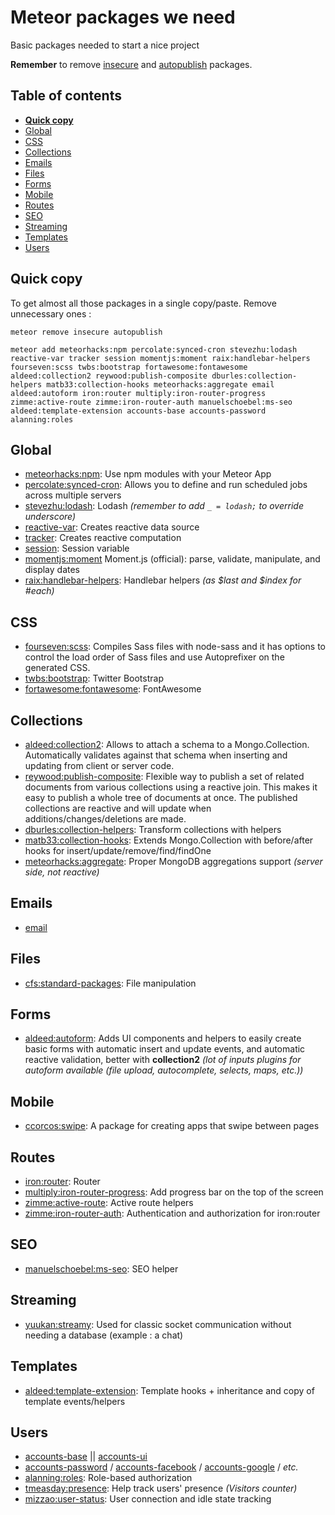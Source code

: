 # Meteor packages we need
Basic packages needed to start a nice project

**Remember** to remove [insecure](https://atmospherejs.com/meteor/insecure) and [autopublish](https://atmospherejs.com/meteor/autopublish) packages.

## Table of contents
- **[Quick copy](#quick-copy)**
- [Global](#global)
- [CSS](#css)
- [Collections](#collections)
- [Emails](#emails)
- [Files](#files)
- [Forms](#forms)
- [Mobile](#mobile)
- [Routes](#routes)
- [SEO](#seo)
- [Streaming](#streaming)
- [Templates](#templates)
- [Users](#users)

## Quick copy
To get almost all those packages in a single copy/paste. Remove unnecessary ones :
```
meteor remove insecure autopublish
```
```
meteor add meteorhacks:npm percolate:synced-cron stevezhu:lodash reactive-var tracker session momentjs:moment raix:handlebar-helpers fourseven:scss twbs:bootstrap fortawesome:fontawesome aldeed:collection2 reywood:publish-composite dburles:collection-helpers matb33:collection-hooks meteorhacks:aggregate email aldeed:autoform iron:router multiply:iron-router-progress zimme:active-route zimme:iron-router-auth manuelschoebel:ms-seo aldeed:template-extension accounts-base accounts-password alanning:roles
```

## Global
- [meteorhacks:npm](https://atmospherejs.com/meteorhacks/npm): Use npm modules with your Meteor App
- [percolate:synced-cron](https://atmospherejs.com/percolate/synced-cron): Allows you to define and run scheduled jobs across multiple servers
- [stevezhu:lodash](https://atmospherejs.com/stevezhu/lodash): Lodash *(remember to add `_ = lodash;` to override underscore)*
- [reactive-var](https://atmospherejs.com/meteor/reactive-var): Creates reactive data source
- [tracker](https://atmospherejs.com/meteor/tracker): Creates reactive computation
- [session](https://atmospherejs.com/meteor/session): Session variable
- [momentjs:moment](https://atmospherejs.com/momentjs/moment) Moment.js (official): parse, validate, manipulate, and display dates
- [raix:handlebar-helpers](https://atmospherejs.com/raix/handlebar-helpers): Handlebar helpers *(as $last and $index for #each)*

## CSS
- [fourseven:scss](https://atmospherejs.com/fourseven/scss): Compiles Sass files with node-sass and it has options to control the load order of Sass files and use Autoprefixer on the generated CSS.
- [twbs:bootstrap](https://atmospherejs.com/twbs/bootstrap): Twitter Bootstrap
- [fortawesome:fontawesome](https://atmospherejs.com/fortawesome/fontawesome): FontAwesome

## Collections
- [aldeed:collection2](https://atmospherejs.com/aldeed/collection2): Allows to attach a schema to a Mongo.Collection. Automatically validates against that schema when inserting and updating from client or server code.
- [reywood:publish-composite](https://atmospherejs.com/reywood/publish-composite): Flexible way to publish a set of related documents from various collections using a reactive join. This makes it easy to publish a whole tree of documents at once. The published collections are reactive and will update when additions/changes/deletions are made.
- [dburles:collection-helpers](https://atmospherejs.com/dburles/collection-helpers): Transform collections with helpers
- [matb33:collection-hooks](https://atmospherejs.com/matb33/collection-hooks): Extends Mongo.Collection with before/after hooks for insert/update/remove/find/findOne
- [meteorhacks:aggregate](https://atmospherejs.com/meteorhacks/aggregate): Proper MongoDB aggregations support *(server side, not reactive)*

## Emails
- [email](https://atmospherejs.com/meteor/email)

## Files
- [cfs:standard-packages](https://atmospherejs.com/cfs/standard-packages): File manipulation

## Forms
- [aldeed:autoform](https://atmospherejs.com/aldeed/autoform): Adds UI components and helpers to easily create basic forms with automatic insert and update events, and automatic reactive validation, better with **collection2** *(lot of inputs plugins for autoform available (file upload, autocomplete, selects, maps, etc.))*

## Mobile
- [ccorcos:swipe](https://atmospherejs.com/ccorcos/swipe): A package for creating apps that swipe between pages

## Routes
- [iron:router](https://atmospherejs.com/iron/router): Router
- [multiply:iron-router-progress](https://atmospherejs.com/multiply/iron-router-progress): Add progress bar on the top of the screen
- [zimme:active-route](https://atmospherejs.com/zimme/active-route): Active route helpers
- [zimme:iron-router-auth](https://atmospherejs.com/zimme/iron-router-auth): Authentication and authorization for iron:router

## SEO
- [manuelschoebel:ms-seo](https://atmospherejs.com/manuelschoebel/ms-seo): SEO helper

## Streaming
- [yuukan:streamy](https://atmospherejs.com/yuukan/streamy): Used for classic socket communication without needing a database (example : a chat)

## Templates
- [aldeed:template-extension](https://atmospherejs.com/aldeed/template-extension): Template hooks + inheritance and copy of template events/helpers

## Users
- [accounts-base](https://atmospherejs.com/meteor/accounts-base) || [accounts-ui](https://atmospherejs.com/meteor/accounts-ui)
- [accounts-password](https://atmospherejs.com/meteor/accounts-password) / [accounts-facebook](https://atmospherejs.com/meteor/accounts-facebook) / [accounts-google](https://atmospherejs.com/meteor/accounts-google) / *etc.*
- [alanning:roles](https://atmospherejs.com/alanning/roles): Role-based authorization
- [tmeasday:presence](https://atmospherejs.com/tmeasday/presence): Help track users' presence *(Visitors counter)*
- [mizzao:user-status](https://atmospherejs.com/mizzao/user-status): User connection and idle state tracking

